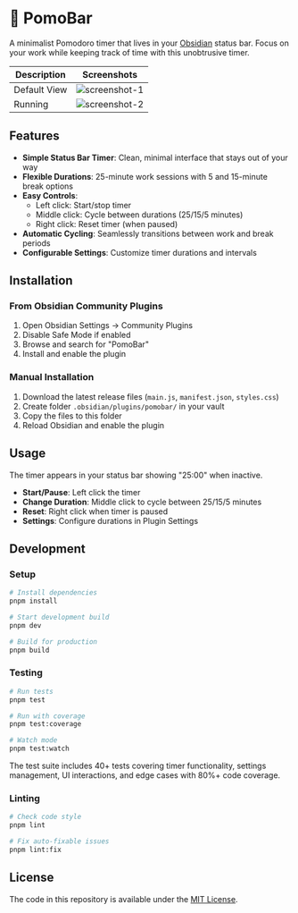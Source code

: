 # 🌟 PomoBar

A minimalist Pomodoro timer that lives in your [Obsidian](https://obsidian.md) status bar. Focus on your work while keeping track of time with this unobtrusive timer.

| Description  |             Screenshots             |
| ------------ | :---------------------------------: |
| Default View | ![screenshot-1](./screenshot-1.png) |
| Running      | ![screenshot-2](./screenshot-2.png) |

## Features

- **Simple Status Bar Timer**: Clean, minimal interface that stays out of your way
- **Flexible Durations**: 25-minute work sessions with 5 and 15-minute break options
- **Easy Controls**:
  - Left click: Start/stop timer
  - Middle click: Cycle between durations (25/15/5 minutes)
  - Right click: Reset timer (when paused)
- **Automatic Cycling**: Seamlessly transitions between work and break periods
- **Configurable Settings**: Customize timer durations and intervals

## Installation

### From Obsidian Community Plugins

1. Open Obsidian Settings → Community Plugins
2. Disable Safe Mode if enabled
3. Browse and search for "PomoBar"
4. Install and enable the plugin

### Manual Installation

1. Download the latest release files (`main.js`, `manifest.json`, `styles.css`)
2. Create folder `.obsidian/plugins/pomobar/` in your vault
3. Copy the files to this folder
4. Reload Obsidian and enable the plugin

## Usage

The timer appears in your status bar showing "25:00" when inactive.

- **Start/Pause**: Left click the timer
- **Change Duration**: Middle click to cycle between 25/15/5 minutes
- **Reset**: Right click when timer is paused
- **Settings**: Configure durations in Plugin Settings

## Development

### Setup

```bash
# Install dependencies
pnpm install

# Start development build
pnpm dev

# Build for production
pnpm build
```

### Testing

```bash
# Run tests
pnpm test

# Run with coverage
pnpm test:coverage

# Watch mode
pnpm test:watch
```

The test suite includes 40+ tests covering timer functionality, settings management, UI interactions, and edge cases with 80%+ code coverage.

### Linting

```bash
# Check code style
pnpm lint

# Fix auto-fixable issues
pnpm lint:fix
```

## License

The code in this repository is available under the [MIT License](LICENSE).
